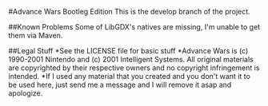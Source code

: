 #Advance Wars Bootleg Edition
This is the develop branch of the project.


##Known Problems
Some of LibGDX's natives are missing, I'm unable to get them via Maven.


##Legal Stuff
  *See the LICENSE file for basic stuff
  *Advance Wars is (c) 1990-2001 Nintendo and (c) 2001 Intelligent Systems. All original materials are copyrighted by their respective owners and no copyright infringement is intended.
  *If I used any material that you created and you don't want it to be used here, just send me a message and I will remove it asap and apologize.